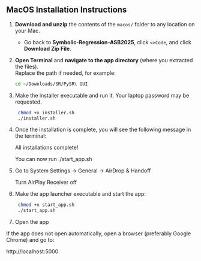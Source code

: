 ## MacOS Installation Instructions

1. **Download and unzip** the contents of the `macos/` folder to any location on your Mac.
   - Go back to **Symbolic-Regression-ASB2025**, click `<>Code`, and click **Download Zip File**.

3. **Open Terminal** and **navigate to the app directory** (where you extracted the files).  
   Replace the path if needed, for example:

   ```bash
   cd ~/Downloads/SR/PySR\ GUI

4. Make the installer executable and run it. Your laptop password may be requested.
   ```bash
    chmod +x installer.sh
    ./installer.sh

5. Once the installation is complete, you will see the following message in the terminal:
   
   All installations complete!
   
   You can now run ./start_app.sh

6. Go to System Settings → General → AirDrop & Handoff

   Turn AirPlay Receiver off

7. Make the app launcher executable and start the app:
   ```bash
    chmod +x start_app.sh
    ./start_app.sh
 8. Open the app

   If the app does not open automatically, open a browser (preferably Google Chrome) and go to:
   
   http://localhost:5000
